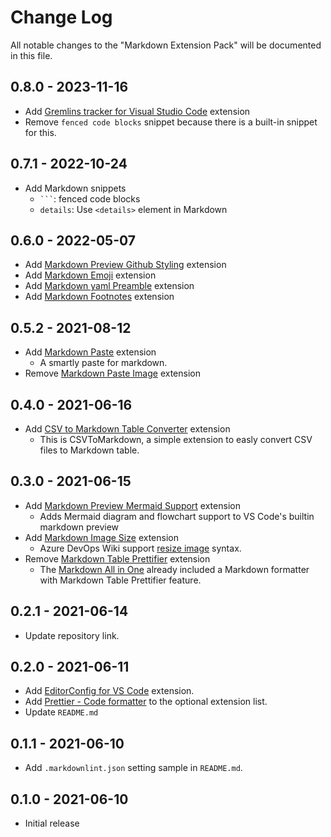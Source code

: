 # Change Log

All notable changes to the "Markdown Extension Pack" will be documented in this file.

## 0.8.0 - 2023-11-16

- Add [Gremlins tracker for Visual Studio Code](https://marketplace.visualstudio.com/items?itemName=nhoizey.gremlins) extension
- Remove `fenced code blocks` snippet because there is a built-in snippet for this.

## 0.7.1 - 2022-10-24

- Add Markdown snippets
  - ` ``` `: fenced code blocks
  - `details`: Use `<details>` element in Markdown

## 0.6.0 - 2022-05-07

- Add [Markdown Preview Github Styling](https://marketplace.visualstudio.com/items?itemName=bierner.markdown-preview-github-styles) extension
- Add [Markdown Emoji](https://marketplace.visualstudio.com/items?itemName=bierner.markdown-emoji) extension
- Add [Markdown yaml Preamble](https://marketplace.visualstudio.com/items?itemName=bierner.markdown-yaml-preamble) extension
- Add [Markdown Footnotes](https://marketplace.visualstudio.com/items?itemName=bierner.markdown-footnotes) extension

## 0.5.2 - 2021-08-12

- Add [Markdown Paste](https://marketplace.visualstudio.com/items?itemName=telesoho.vscode-markdown-paste-image) extension
  - A smartly paste for markdown.
- Remove [Markdown Paste Image](https://marketplace.visualstudio.com/items?itemName=onesdev.vscode-paste-image-plus) extension

## 0.4.0 - 2021-06-16

- Add [CSV to Markdown Table Converter](https://marketplace.visualstudio.com/items?itemName=Marchiore.csvtomarkdown) extension
  - This is CSVToMarkdown, a simple extension to easly convert CSV files to Markdown table.

## 0.3.0 - 2021-06-15

- Add [Markdown Preview Mermaid Support](https://marketplace.visualstudio.com/items?itemName=bierner.markdown-mermaid) extension
  - Adds Mermaid diagram and flowchart support to VS Code's builtin markdown preview
- Add [Markdown Image Size](https://marketplace.visualstudio.com/items?itemName=bierner.markdown-image-size) extension
  - Azure DevOps Wiki support [resize image](https://docs.microsoft.com/en-us/azure/devops/project/wiki/markdown-guidance?view=azure-devops&WT.mc_id=DT-MVP-4015686#images) syntax.
- Remove [Markdown Table Prettifier](https://marketplace.visualstudio.com/items?itemName=darkriszty.markdown-table-prettify) extension
  - The [Markdown All in One](https://marketplace.visualstudio.com/items?itemName=yzhang.markdown-all-in-one) already included a Markdown formatter with Markdown Table Prettifier feature.

## 0.2.1 - 2021-06-14

- Update repository link.

## 0.2.0 - 2021-06-11

- Add [EditorConfig for VS Code](https://marketplace.visualstudio.com/items?itemName=EditorConfig.EditorConfig) extension.
- Add [Prettier - Code formatter](https://marketplace.visualstudio.com/items?itemName=esbenp.prettier-vscode) to the optional extension list.
- Update `README.md`

## 0.1.1 - 2021-06-10

- Add `.markdownlint.json` setting sample in `README.md`.

## 0.1.0 - 2021-06-10

- Initial release
